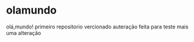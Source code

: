 # olamundo
olá,mundo!
 primeiro repositorio vercionado
auteração feita para teste
mais uma alteração
